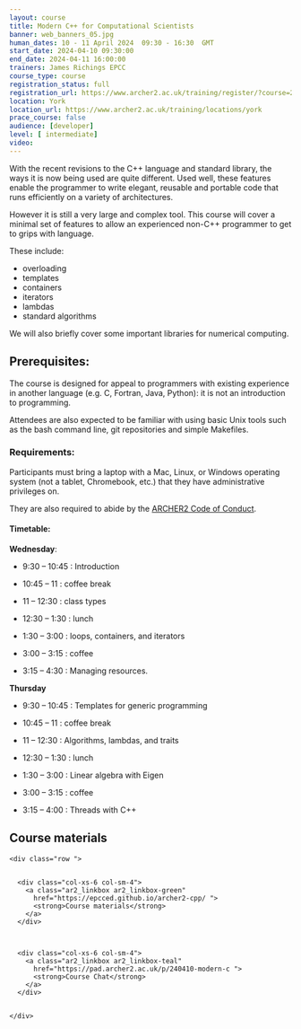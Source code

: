 ```yaml
---
layout: course
title: Modern C++ for Computational Scientists
banner: web_banners_05.jpg 
human_dates: 10 - 11 April 2024  09:30 - 16:30  GMT
start_date: 2024-04-10 09:30:00
end_date: 2024-04-11 16:00:00
trainers: James Richings EPCC
course_type: course
registration_status: full
registration_url: https://www.archer2.ac.uk/training/register/?course=240410-modern-c
location: York
location_url: https://www.archer2.ac.uk/training/locations/york
prace_course: false
audience: [developer]
level: [ intermediate]
video: 
---
```


With the recent revisions to the C++ language and standard library, the ways it is now being used are quite different. Used well, these features enable the programmer to write elegant, reusable and portable code that runs efficiently on a variety of architectures.

However it is still a very large and complex tool. This course will cover a minimal set of features to allow an experienced non-C++ programmer to get to grips with language.

These include:

- overloading
- templates
- containers
- iterators
- lambdas
- standard algorithms

We will also briefly cover some important libraries for numerical computing.

## Prerequisites:

The course is designed for appeal to programmers with existing experience in another language (e.g. C, Fortran, Java, Python): it is not an introduction to programming.

Attendees are also expected to be familiar with using basic Unix tools such as the bash command line, git repositories and simple Makefiles.


### Requirements:

Participants must bring a laptop with a Mac, Linux, or Windows operating system (not a tablet, Chromebook, etc.) that they have administrative privileges on.

They are also required to abide by the [ARCHER2  Code of Conduct](../../../about/policies/code-of-conduct.html). 


#### Timetable:

**Wednesday**:

- 9:30 – 10:45 : Introduction
- 10:45 – 11 : coffee break
- 11 – 12:30 : class types

- 12:30 – 1:30 : lunch

- 1:30 – 3:00 : loops, containers, and iterators
- 3:00 – 3:15 : coffee
- 3:15 – 4:30 : Managing resources.

**Thursday**

- 9:30 – 10:45 : Templates for generic programming
- 10:45 – 11 : coffee break
- 11 – 12:30 : Algorithms, lambdas, and traits

- 12:30 – 1:30 : lunch

- 1:30 – 3:00 : Linear algebra with Eigen
- 3:00 – 3:15 : coffee
- 3:15 – 4:00 : Threads with C++


<section id="service">

 


<h2><a name="materials">Course materials</a></h2>



    <div class="row ">	

		
      <div class="col-xs-6 col-sm-4">
        <a class="ar2_linkbox ar2_linkbox-green" 
          href="https://epcced.github.io/archer2-cpp/ ">
          <strong>Course materials</strong> 
        </a>
      </div>


 
      <div class="col-xs-6 col-sm-4">
        <a class="ar2_linkbox ar2_linkbox-teal" 
          href="https://pad.archer2.ac.uk/p/240410-modern-c ">
          <strong>Course Chat</strong>       
        </a>
      </div>
		

 	</div>
		
		
			 
<!--
 		
<h2><a name="videos">Videos</a></h2>

<h3>Session 1</h3>

<div>
	<iframe title="Video" width="560" height="315" src="https://www.youtube.com/embed/bByoHlKbjGA" frameborder="0" allow="accelerometer; autoplay; encrypted-media; gyroscope; picture-in-picture" allowfullscreen></iframe>
</div>


<h3>Session 2</h3>

<div>
	<iframe title="Video" width="560" height="315" src="https://www.youtube.com/embed/RXFMWWzchHQ" frameborder="0" allow="accelerometer; autoplay; encrypted-media; gyroscope; picture-in-picture" allowfullscreen></iframe>
</div>



<h3>Session 3</h3>

<div>
	<iframe title="Video" width="560" height="315" src="https://www.youtube.com/embed/FEVgrr6KaL4 " frameborder="0" allow="accelerometer; autoplay; encrypted-media; gyroscope; picture-in-picture" allowfullscreen></iframe>
</div>



<h3>Session 4</h3>

<div>
	<iframe title="Video" width="560" height="315" src="https://www.youtube.com/embed/dehb3Lq-0Ig " frameborder="0" allow="accelerometer; autoplay; encrypted-media; gyroscope; picture-in-picture" allowfullscreen></iframe>
</div>


-->


<!--

<h2><a name="feedback">Feedback</a></h2>


    <div class="row ">	

      <div class="col-xs-6 col-sm-4">
        <a class="ar2_linkbox ar2_linkbox-teal" 


		   href="https://www.archer2.ac.uk/training/feedback/?course=240410-modern-c"

		>
          <strong>Feedback</strong><br/>
          Please let us know what was great about this course and anything we can improve
        </a>
      </div>
    </div>
		

</section>

-->
